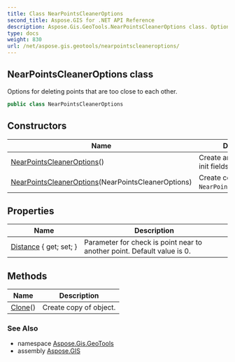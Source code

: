 ```yaml
---
title: Class NearPointsCleanerOptions
second_title: Aspose.GIS for .NET API Reference
description: Aspose.Gis.GeoTools.NearPointsCleanerOptions class. Options for deleting points that are too close to each other.
type: docs
weight: 830
url: /net/aspose.gis.geotools/nearpointscleaneroptions/
---
```

## NearPointsCleanerOptions class

Options for deleting points that are too close to each other.

```csharp
public class NearPointsCleanerOptions
```

## Constructors

| Name | Description |
| --- | --- |
| [NearPointsCleanerOptions](nearpointscleaneroptions/#constructor)() | Create an instance with init fields by default. |
| [NearPointsCleanerOptions](nearpointscleaneroptions/#constructor_1)(NearPointsCleanerOptions) | Create copy of instance `NearPointsCleanerOptions`. |

## Properties

| Name | Description |
| --- | --- |
| [Distance](../../aspose.gis.geotools/nearpointscleaneroptions/distance/) { get; set; } | Parameter for check is point near to another point. Default value is 0. |

## Methods

| Name | Description |
| --- | --- |
| [Clone](../../aspose.gis.geotools/nearpointscleaneroptions/clone/)() | Create copy of object. |

### See Also

* namespace [Aspose.Gis.GeoTools](../../aspose.gis.geotools/)
* assembly [Aspose.GIS](../../)


